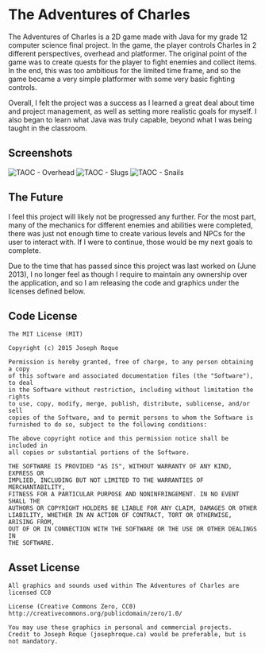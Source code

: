 # The Adventures of Charles

The Adventures of Charles is a 2D game made with Java for my grade 12 computer science final project. In the game, the player controls Charles in 2 different perspectives, overhead and platformer. The original point of the game was to create quests for the player to fight enemies and collect items. In the end, this was too ambitious for the limited time frame, and so the game became a very simple platformer with some very basic fighting controls.

Overall, I felt the project was a success as I learned a great deal about time and project management, as well as setting more realistic goals for myself. I also began to learn what Java was truly capable, beyond what I was being taught in the classroom.

## Screenshots

![TAOC - Overhead](/../screenshots/screen_overhead.png)
![TAOC - Slugs](/../screenshots/screen_slugs.png)
![TAOC - Snails](/../screenshots/screen_snail.png)

## The Future

I feel this project will likely not be progressed any further. For the most part, many of the mechanics for different enemies and abilities were completed, there was just not enough time to create various levels and NPCs for the user to interact with. If I were to continue, those would be my next goals to complete.

Due to the time that has passed since this project was last worked on (June 2013), I no longer feel as though I require to maintain any ownership over the application, and so I am releasing the code and graphics under the licenses defined below.

## Code License

```
The MIT License (MIT)

Copyright (c) 2015 Joseph Roque

Permission is hereby granted, free of charge, to any person obtaining a copy
of this software and associated documentation files (the "Software"), to deal
in the Software without restriction, including without limitation the rights
to use, copy, modify, merge, publish, distribute, sublicense, and/or sell
copies of the Software, and to permit persons to whom the Software is
furnished to do so, subject to the following conditions:

The above copyright notice and this permission notice shall be included in
all copies or substantial portions of the Software.

THE SOFTWARE IS PROVIDED "AS IS", WITHOUT WARRANTY OF ANY KIND, EXPRESS OR
IMPLIED, INCLUDING BUT NOT LIMITED TO THE WARRANTIES OF MERCHANTABILITY,
FITNESS FOR A PARTICULAR PURPOSE AND NONINFRINGEMENT. IN NO EVENT SHALL THE
AUTHORS OR COPYRIGHT HOLDERS BE LIABLE FOR ANY CLAIM, DAMAGES OR OTHER
LIABILITY, WHETHER IN AN ACTION OF CONTRACT, TORT OR OTHERWISE, ARISING FROM,
OUT OF OR IN CONNECTION WITH THE SOFTWARE OR THE USE OR OTHER DEALINGS IN
THE SOFTWARE.
```

## Asset License

```
All graphics and sounds used within The Adventures of Charles are licensed CC0

License (Creative Commons Zero, CC0)
http://creativecommons.org/publicdomain/zero/1.0/

You may use these graphics in personal and commercial projects.
Credit to Joseph Roque (josephroque.ca) would be preferable, but is not mandatory.
```
